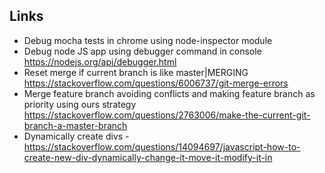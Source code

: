 ## Links
* Debug mocha tests in chrome using node-inspector module
* Debug node JS app using debugger command in console https://nodejs.org/api/debugger.html
* Reset merge if current branch is like master|MERGING https://stackoverflow.com/questions/6006737/git-merge-errors
* Merge feature branch avoiding conflicts and making feature branch as priority using ours strategy https://stackoverflow.com/questions/2763006/make-the-current-git-branch-a-master-branch
* Dynamically create divs - https://stackoverflow.com/questions/14094697/javascript-how-to-create-new-div-dynamically-change-it-move-it-modify-it-in
